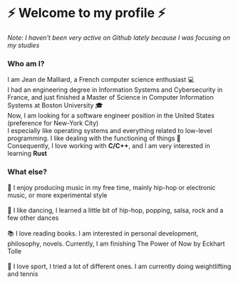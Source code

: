 # :zap: Welcome to my profile :zap:

*Note: I haven't been very active on Github lately because I was focusing on my studies*

### Who am I?

I am Jean de Malliard, a French computer science enthusiast :computer: \
I had an engineering degree in Information Systems and Cybersecurity in France, and just finished a Master of Science in Computer Information Systems at Boston University :mortar_board: \
Now, I am looking for a software engineer position in the United States (preference for New-York City) \
I especially like operating systems and everything related to low-level programming. I like dealing with the functioning of things :wrench:\
Consequently, I love working with **C/C++**, and I am very interested in learning **Rust**

### What else?

:musical_note: I enjoy producing music in my free time, mainly hip-hop or electronic music, or more experimental style \
 \
:dancer: I like dancing, I learned a little bit of hip-hop, popping, salsa, rock and a few other dances \
 \
:books: I love reading books. I am interested in personal development, philosophy, novels. Currently, I am finishing The Power of Now by Eckhart Tolle \
 \
:runner: I love sport, I tried a lot of different ones. I am currently doing weightlifting and tennis

<!--
**Saikuron/Saikuron** is a ✨ _special_ ✨ repository because its `README.md` (this file) appears on your GitHub profile.

Here are some ideas to get you started:

- 🔭 I’m currently working on ...
- 🌱 I’m currently learning ...
- 👯 I’m looking to collaborate on ...
- 🤔 I’m looking for help with ...
- 💬 Ask me about ...
- 📫 How to reach me: ...
- 😄 Pronouns: ...
- ⚡ Fun fact: ...
-->
